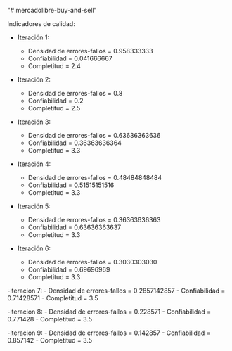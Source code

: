 "# mercadolibre-buy-and-sell"

Indicadores de calidad:

- Iteración 1:
  - Densidad de errores-fallos = 0.958333333
  - Confiabilidad = 0.041666667
  - Completitud = 2.4

- Iteración 2:
  - Densidad de errores-fallos = 0.8
  - Confiabilidad = 0.2
  - Completitud = 2.5

- Iteración 3:
  - Densidad de errores-fallos = 0.63636363636
  - Confiabilidad = 0.36363636364
  - Completitud = 3.3

- Iteración 4:
  - Densidad de errores-fallos = 0.48484848484
  - Confiabilidad = 0.51515151516
  - Completitud = 3.3

- Iteración 5:
  - Densidad de errores-fallos = 0.36363636363
  - Confiabilidad = 0.63636363637
  - Completitud = 3.3
  
 - Iteración 6:
    - Densidad de errores-fallos = 0.3030303030
    - Confiabilidad = 0.69696969
    - Completitud = 3.3
  
  -iteracion 7:
    - Densidad de errores-fallos = 0.2857142857
    - Confiabilidad = 0.71428571
    - Completitud = 3.5
  
-iteracion 8:
    - Densidad de errores-fallos = 0.228571
    - Confiabilidad = 0.771428
    - Completitud = 3.5
  
  
-iteracion 9:
    - Densidad de errores-fallos = 0.142857
    - Confiabilidad = 0.857142
    - Completitud = 3.5
  
  
  
